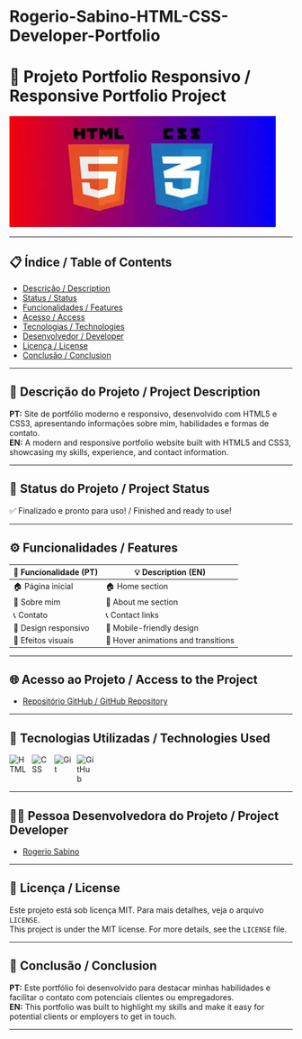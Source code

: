 # Rogerio-Sabino-HTML-CSS-Developer-Portfolio

# 🎨 Projeto Portfolio Responsivo / Responsive Portfolio Project

![Imagem de capa / Cover Image](image.png)

---

## 📋 Índice / Table of Contents

- [Descrição / Description](#descrição--description)
- [Status / Status](#status--status)
- [Funcionalidades / Features](#funcionalidades--features)
- [Acesso / Access](#acesso--access)
- [Tecnologias / Technologies](#tecnologias--technologies)
- [Desenvolvedor / Developer](#desenvolvedor--developer)
- [Licença / License](#licença--license)
- [Conclusão / Conclusion](#conclusão--conclusion)

---

## 📖 Descrição do Projeto / Project Description

**PT:** Site de portfólio moderno e responsivo, desenvolvido com HTML5 e CSS3, apresentando informações sobre mim, habilidades e formas de contato.  
**EN:** A modern and responsive portfolio website built with HTML5 and CSS3, showcasing my skills, experience, and contact information.

---

## 🚧 Status do Projeto / Project Status

✅ Finalizado e pronto para uso! / Finished and ready to use!

---

## ⚙️ Funcionalidades / Features

| 🧩 Funcionalidade (PT)       | 💡 Description (EN)                  |
|-----------------------------|--------------------------------------|
| 🏠 Página inicial            | 🏠 Home section                      |
| 🙋 Sobre mim                 | 🙋 About me section                  |
| 📞 Contato                   | 📞 Contact links                     |
| 📱 Design responsivo         | 📱 Mobile-friendly design            |
| 🎨 Efeitos visuais           | 🎨 Hover animations and transitions  |

---

## 🌐 Acesso ao Projeto / Access to the Project

- [Repositório GitHub / GitHub Repository](https://github.com/SEU-USUARIO/portfolio-responsivo)  

---

## 🧰 Tecnologias Utilizadas / Technologies Used

<p>
  <img align="left" alt="HTML" title="HTML" width="30px" style="padding-right: 10px;" src="https://cdn.jsdelivr.net/gh/devicons/devicon/icons/html5/html5-original.svg"/>
  <img align="left" alt="CSS" title="CSS" width="30px" style="padding-right: 10px;" src="https://cdn.jsdelivr.net/gh/devicons/devicon/icons/css3/css3-original.svg"/>
  <img align="left" alt="Git" title="Git" width="30px" style="padding-right: 10px;" src="https://cdn.jsdelivr.net/gh/devicons/devicon/icons/git/git-original.svg"/>
  <img align="left" alt="GitHub" title="GitHub" width="30px" style="padding-right: 10px;" src="https://viciscat.github.io/MineralContest/imgs/github_logo.png"/>
</p>

<br clear="all"/>

---

## 👨‍💻 Pessoa Desenvolvedora do Projeto / Project Developer

- [Rogerio Sabino](https://github.com/Rogerio5)

---

## 📜 Licença / License

Este projeto está sob licença MIT. Para mais detalhes, veja o arquivo `LICENSE`.  
This project is under the MIT license. For more details, see the `LICENSE` file.

---

## 🏁 Conclusão / Conclusion

**PT:** Este portfólio foi desenvolvido para destacar minhas habilidades e facilitar o contato com potenciais clientes ou empregadores.  
**EN:** This portfolio was built to highlight my skills and make it easy for potential clients or employers to get in touch.

---
